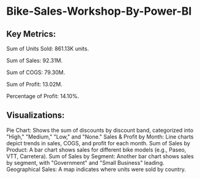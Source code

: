 # Bike-Sales-Workshop-By-Power-BI

## Key Metrics:

Sum of Units Sold: 861.13K units.

Sum of Sales: 92.31M.

Sum of COGS: 79.30M.

Sum of Profit: 13.02M.

Percentage of Profit: 14.10%.

## Visualizations:

Pie Chart: Shows the sum of discounts by discount band, categorized into "High," "Medium," "Low," and "None."
Sales & Profit by Month: Line charts depict trends in sales, COGS, and profit for each month.
Sum of Sales by Product: A bar chart shows sales for different bike models (e.g., Paseo, VTT, Carretera).
Sum of Sales by Segment: Another bar chart shows sales by segment, with "Government" and "Small Business" leading.
Geographical Sales: A map indicates where units were sold by country.
